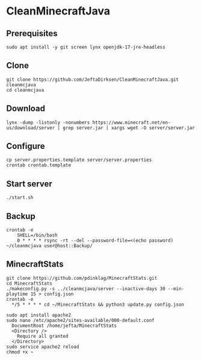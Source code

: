 # CleanMinecraftJava

## Prerequisites

    sudo apt install -y git screen lynx openjdk-17-jre-headless

## Clone

    git clone https://github.com/JeftaDirksen/CleanMinecraftJava.git cleanmcjava
    cd cleanmcjava

## Download

    lynx -dump -listonly -nonumbers https://www.minecraft.net/en-us/download/server | grep server.jar | xargs wget -O server/server.jar

## Configure

    cp server.properties.template server/server.properties
    crontab crontab.template

## Start server

    ./start.sh

## Backup

    crontab -e
        SHELL=/bin/bash
        0 * * * * rsync -rt --del --password-file=<(echo password) ~/cleanmcjava user@host::Backup/

## MinecraftStats

    git clone https://github.com/pdinklag/MinecraftStats.git
    cd MinecraftStats
    ./makeconfig.py -s ../cleanmcjava/server --inactive-days 30 --min-playtime 15 > config.json
    crontab -e
      */5 * * * * cd ~/MinecraftStats && python3 update.py config.json

    sudo apt install apache2
    sudo nano /etc/apache2/sites-available/000-default.conf
      DocumentRoot /home/jefta/MinecraftStats
      <Directory />
        Require all granted
      </Directory>
    sudo service apache2 reload
    chmod +x ~
